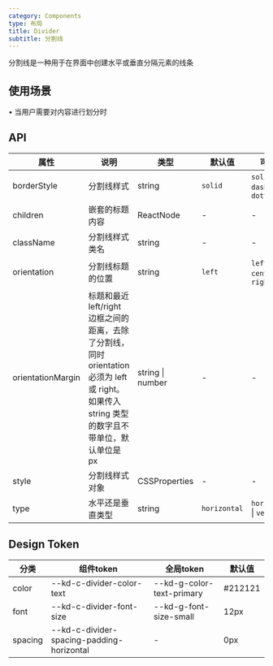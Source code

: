 ```yaml
---
category: Components
type: 布局
title: Divider
subtitle: 分割线
---
```


分割线是一种用于在界面中创建水平或垂直分隔元素的线条

## 使用场景

• 当用户需要对内容进行划分时

## API

| 属性 | 说明 | 类型 | 默认值 | 可选值 | 版本 |
| --- | --- | --- | --- | --- | --- |
| borderStyle | 分割线样式 | string | `solid` | `solid` \| `dashed` \| `dotted` | 2.0.0 |
| children | 嵌套的标题内容 | ReactNode | - | - | 2.0.0 |
| className | 分割线样式类名 | string | - | - | 2.0.0 |
| orientation | 分割线标题的位置 | string | `left` | `left` \| `center` \| `right` | 2.0.0 |
| orientationMargin | 标题和最近 left/right 边框之间的距离，去除了分割线，同时 orientation 必须为 left 或 right。如果传入 string 类型的数字且不带单位，默认单位是 px | string \| number | - | - | 2.0.0 |
| style | 分割线样式对象 | CSSProperties | - | - | 2.0.0 |
| type | 水平还是垂直类型 | string | `horizontal` | `horizontal` \| `vertical` | 2.0.0 |


## Design Token

| 分类 | 组件token | 全局token | 默认值 |
| --- | --- | --- | --- |
| color | --kd-c-divider-color-text | --kd-g-color-text-primary | #212121 |
| font | --kd-c-divider-font-size | --kd-g-font-size-small | 12px |
| spacing | --kd-c-divider-spacing-padding-horizontal | - | 0px |
